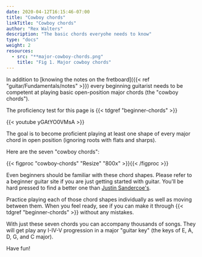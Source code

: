 ```yaml
---
date: 2020-04-12T16:15:46-07:00
title: "Cowboy chords"
linkTitle: "Cowboy chords"
author: "Rex Walters"
description: "The basic chords everyohe needs to know"
type: "docs"
weight: 2
resources:
  - src: "**major-cowboy-chords.png"
    title: "Fig 1. Major cowboy chords"
---
```


In addition to [knowing the notes on the fretboard]({{< ref "guitar/Fundamentals/notes" >}}) every beginning guitarist needs to be competent at playing basic open-position major chords (the "cowboy chords").


The proficiency test for this page is {{< tdgref "beginner-chords" >}}

{{< youtube yGAtYO0VMsA  >}}

The goal is to become proficient playing at least one shape of every major chord in open position (ignoring roots with flats and sharps).

Here are the seven "cowboy chords":

{{< figproc "cowboy-chords" "Resize" "800x" >}}{{< /figproc >}}

Even beginners should be familiar with these chord shapes. Please refer to a beginner guitar site if you are just getting started with guitar. You'll be hard pressed to find a better one than [Justin Sandercoe's](https://www.justinguitar.com/categories/beginner-guitar-lessons-grade-1).

Practice playing each of those chord shapes individually as well as moving
between them. When you feel ready, see if you can make it through
{{< tdgref "beginner-chords" >}} without any mistakes.

With just these seven chords you can accompany thousands of songs. They will get play any I-IV-V progression in a major "guitar key" (the keys of E, A, D, G, and C major).

Have fun!
